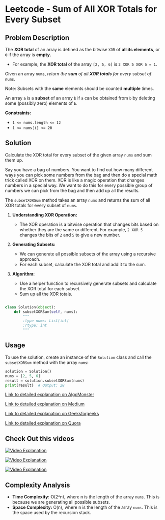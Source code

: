 # Leetcode - Sum of All XOR Totals for Every Subset

## Problem Description

The **XOR total** of an array is defined as the bitwise `XOR` of **all its elements**, or `0` if the array is **empty**. 
- For example, the **XOR total** of the array `[2, 5, 6]` is `2 XOR 5 XOR 6 = 1`.

Given an array `nums`, *return the **sum** of all **XOR totals** for every subset of* `nums`.

Note: Subsets with the **same** elements should be counted **multiple** times.

An array `a` is a **subset** of an array `b` if `a` can be obtained from `b` by deleting some (possibly zero) elements of `b`.

**Constraints:**
- `1 <= nums.length <= 12`
- `1 <= nums[i] <= 20`

## Solution

Calculate the XOR total for every subset of the given array `nums` and sum them up.

Say you have a bag of numbers. You want to find out how many different ways you can pick some numbers from the bag and then do a special math trick called XOR on them. XOR is like a magic operation that changes numbers in a special way. We want to do this for every possible group of numbers we can pick from the bag and then add up all the results.


The `subsetXORSum` method takes an array `nums` and returns the sum of all XOR totals for every subset of `nums`.

1. **Understanding XOR Operation:**
   - The XOR operation is a bitwise operation that changes bits based on whether they are the same or different. For example, `2 XOR 5` changes the bits of `2` and `5` to give a new number.
   
2. **Generating Subsets:**
   - We can generate all possible subsets of the array using a recursive approach.
   - For each subset, calculate the XOR total and add it to the sum.

3. **Algorithm:**
   - Use a helper function to recursively generate subsets and calculate the XOR total for each subset.
   - Sum up all the XOR totals.


```python

class Solution(object):
    def subsetXORSum(self, nums):
        """
        :type nums: List[int]
        :rtype: int
        """
```

## Usage

To use the solution, create an instance of the `Solution` class and call the `subsetXORSum` method with the array `nums`:

```python
solution = Solution()
nums = [2, 5, 6]
result = solution.subsetXORSum(nums)
print(result)  # Output: 28
```

[Link to detailed explanation on AlgoMonster](https://algo.monster/liteproblems/1863)

[Link to detailed explanation on Medium](https://csmonks.com/sum-of-all-subset-xor-totals-928a06fb7ae0)

[Link to detailed explanation on Geeksforgeeks](https://www.geeksforgeeks.org/sum-xor-possible-subsets/)

[Link to detailed explanation on Quora](https://www.quora.com/How-do-I-calculate-all-the-possible-XOR-values-of-all-subsets-of-an-array)

## Check Out this videos

[![Video Explanation](https://img.youtube.com/vi/LI7YR-bwNYY/mqdefault.jpg)](https://youtu.be/LI7YR-bwNYY)

[![Video Explanation](https://img.youtube.com/vi/_YdRjA5EvK4/mqdefault.jpg)](https://youtu.be/_YdRjA5EvK4)

[![Video Explanation](https://img.youtube.com/vi/YxtxNmhiXro/mqdefault.jpg)](https://youtu.be/YxtxNmhiXro)

## Complexity Analysis

- **Time Complexity:** O(2^n), where n is the length of the array `nums`. This is because we are generating all possible subsets.
- **Space Complexity:** O(n), where n is the length of the array `nums`. This is the space used by the recursion stack.